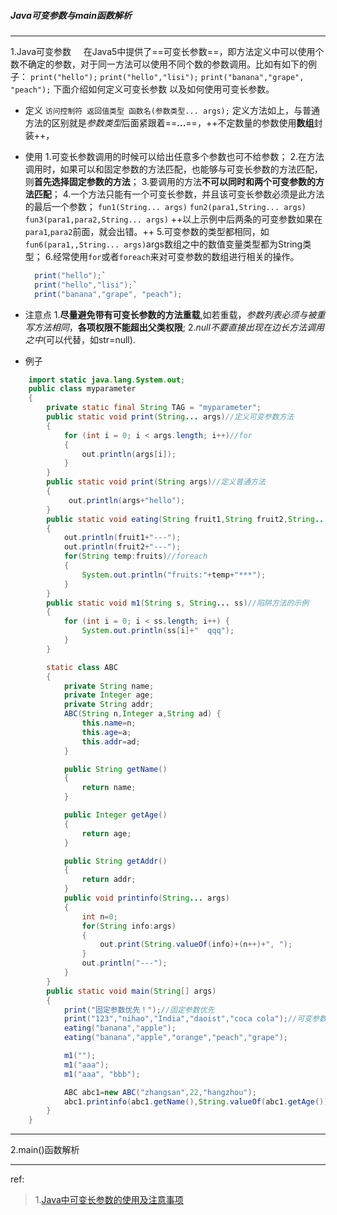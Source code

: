 ##### Java可变参数与main函数解析
- - -
1.Java可变参数
&nbsp;&nbsp;&nbsp;&nbsp;在Java5中提供了==可变长参数==，即方法定义中可以使用个数不确定的参数，对于同一方法可以使用不同个数的参数调用。比如有如下的例子：
`print("hello");`
`print("hello","lisi");`
`print("banana","grape", "peach");`
下面介绍如何定义可变长参数 以及如何使用可变长参数。
- 定义
  `访问控制符 返回值类型 函数名(参数类型... args);`
  定义方法如上，与普通方法的区别就是*参数类型*后面紧跟着==**...**==，++不定数量的参数使用**数组**封装++，
- 使用
  1.可变长参数调用的时候可以给出任意多个参数也可不给参数；
  2.在方法调用时，如果可以和固定参数的方法匹配，也能够与可变长参数的方法匹配，则**首先选择固定参数的方法**；
  3.要调用的方法**不可以同时和两个可变参数的方法匹配**；
  4.一个方法只能有一个可变长参数，并且该可变长参数必须是此方法的最后一个参数；
  `fun1(String... args)`
  `fun2(para1,String... args)`
  `fun3(para1,para2,String... args)`
  ++以上示例中后两条的可变参数如果在`para1`,`para2`前面，就会出错。++
  5.可变参数的类型都相同，如`fun6(para1,,String... args)`args数组之中的数值变量类型都为String类型；
  6.经常使用`for`或者`foreach`来对可变参数的数组进行相关的操作。
    ```java
      print("hello");`
      print("hello","lisi");`
      print("banana","grape", "peach");
    ```

- 注意点
  1.**尽量避免带有可变长参数的方法重载**,如若重载，*参数列表必须与被重写方法相同*，**各项权限不能超出父类权限**;
  2.*null不要直接出现在边长方法调用之中*(可以代替，如str=null).

- 例子
```java
    import static java.lang.System.out;
    public class myparameter
    {
        private static final String TAG = "myparameter";
        public static void print(String... args)//定义可变参数方法
        {
            for (int i = 0; i < args.length; i++)//for
            {
                out.println(args[i]);
            }
        }
        public static void print(String args)//定义普通方法
        {
             out.println(args+"hello");
        }
        public static void eating(String fruit1,String fruit2,String... fruits)
        {
            out.println(fruit1+"---");
            out.println(fruit2+"---");
            for(String temp:fruits)//foreach
            {
                System.out.println("fruits:"+temp+"***");
            }
        }
        public static void m1(String s, String... ss)//陷阱方法的示例
        {
            for (int i = 0; i < ss.length; i++) {
                System.out.println(ss[i]+"  qqq");
            }
        }

        static class ABC
        {
            private String name;
            private Integer age;
            private String addr;
            ABC(String n,Integer a,String ad) {
                this.name=n;
                this.age=a;
                this.addr=ad;
            }

            public String getName()
            {
                return name;
            }

            public Integer getAge()
            {
                return age;
            }

            public String getAddr()
            {
                return addr;
            }
            public void printinfo(String... args)
            {
                int n=0;
                for(String info:args)
                {
                    out.print(String.valueOf(info)+(n++)+", ");
                }
                out.println("---");
            }
        }
        public static void main(String[] args)
        {
            print("固定参数优先！");//固定参数优先
            print("123","nihao","India","daoist","coca cola");//可变参数
            eating("banana","apple");
            eating("banana","apple","orange","peach","grape");

            m1("");
            m1("aaa");
            m1("aaa", "bbb");

            ABC abc1=new ABC("zhangsan",22,"hangzhou");
            abc1.printinfo(abc1.getName(),String.valueOf(abc1.getAge()),abc1.getAddr());
        }
    }
```
- - -
2.main()函数解析




- - -
ref:
>1.[Java中可变长参数的使用及注意事项](http://www.cnblogs.com/lanxuezaipiao/p/3190673.html)